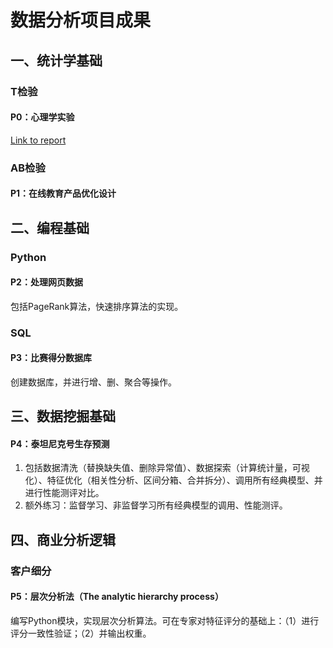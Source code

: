 # 数据分析项目成果
## 一、统计学基础
### T检验
#### P0：心理学实验

[Link to report](https://smilespark.github.io/p1/code-python)

### AB检验
#### P1：在线教育产品优化设计

## 二、编程基础
### Python
#### P2：处理网页数据
包括PageRank算法，快速排序算法的实现。

### SQL
#### P3：比赛得分数据库
创建数据库，并进行增、删、聚合等操作。

## 三、数据挖掘基础
#### P4：泰坦尼克号生存预测
1. 包括数据清洗（替换缺失值、删除异常值）、数据探索（计算统计量，可视化）、特征优化（相关性分析、区间分箱、合并拆分）、调用所有经典模型、并进行性能测评对比。
2. 额外练习：监督学习、非监督学习所有经典模型的调用、性能测评。

## 四、商业分析逻辑
### 客户细分
#### P5：层次分析法（The analytic hierarchy process）
编写Python模块，实现层次分析算法。可在专家对特征评分的基础上：（1）进行评分一致性验证；（2）并输出权重。
